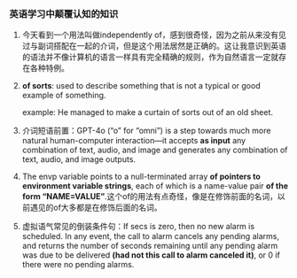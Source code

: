 ### 英语学习中颠覆认知的知识

1. 今天看到一个用法叫做independently of，感到很奇怪，因为之前从来没有见过与副词搭配在一起的介词，但是这个用法居然是正确的。这让我意识到英语的语法并不像计算机的语言一样具有完全精确的规则，作为自然语言一定就存在各种特例。

2. **of sorts**: used to describe something that is not a typical or good example of something.

   example: He managed to make a curtain of sorts out of an old sheet.

3. 介词短语前置：GPT-4o (“o” for “omni”) is a step towards much more natural human-computer interaction—it accepts **as input** any combination of text, audio, and image and generates any combination of text, audio, and image outputs. 

4. The envp variable points to a null-terminated array
   **of pointers to environment variable strings**, each of which is a name-value pair **of the form “NAME=VALUE”**.这个of的用法有点奇怪，像是在修饰前面的名词，以前遇见的of大多都是在修饰后面的名词。

5. 虚拟语气常见的倒装条件句：If secs is zero, then no new alarm is scheduled. In any event, the call to alarm cancels any pending alarms, and returns the number of seconds remaining until any pending alarm was due to be delivered **(had not this call to alarm canceled it)**, or 0 if there were no pending alarms.
